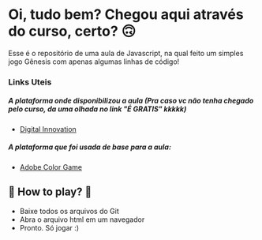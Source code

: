 # Oi, tudo bem? Chegou aqui através do curso, certo? 🙃

Esse é o repositório de uma aula de Javascript, na qual feito um simples jogo Gênesis com apenas algumas linhas de código! 

### Links Uteis

##### A plataforma onde disponibilizou a aula (Pra caso vc não tenha chegado pelo curso, da uma olhada no link "É GRATIS" kkkkk)

* [Digital Innovation](https://digitalinnovation.one/sign-up?ref=BF0HRE97RI)

##### A plataforma que foi usada de base para a aula:

* [Adobe Color Game](https://color.adobe.com/pt/color-wheel-game)



## 🚀 How to play? 🚀

 - Baixe todos os arquivos do Git
 - Abra o arquivo html em um navegador
 - Pronto. Só jogar :)
